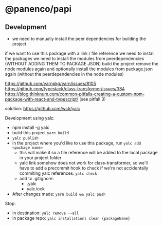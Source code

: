# @panenco/papi

## Development

- we need to manually install the peer dependencies for building the project

if we want to use this package with a link / file reference
we need to install the packages
we need to install the modules from peerdependencies (WITHOUT ADDING THEM TO PACKAGE.JSON)
build the project
remove the node modules again
and optionally install the modules from package.json again (without the peerdependencies in the node modules)

<https://github.com/yarnpkg/yarn/issues/8105>
<https://github.com/typestack/class-transformer/issues/384>
<https://blog.thinknum.com/common-pitfalls-creating-a-custom-npm-package-with-react-and-typescript/> (see pitfall 3)

solution: <https://github.com/wclr/yalc>

Development using yalc:

- npm install -g yalc
- build this project `yarn build`
- `yalc publish`
- in the project where you'd like to use this package, run `yalc add <package name>`
  - this will make it so a file reference will be added to the local package in your project folder
  - yalc link somehow does not work for class-transformer, so we'll have to add a precommit hook to check if we're not accidentally commiting yalc references. `yalc check`
  - add to .gitignore:
    - .yalc
    - yalc.lock
- After changes made: `yarn build && yalc push`

Stop:

- In destination: `yalc remove --all`
- In package repo: `yalc installations clean {packageName}`
